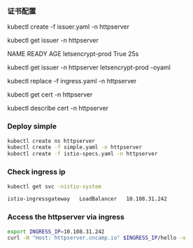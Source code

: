 ### 证书配置
kubectl  create -f issuer.yaml -n httpserver

kubectl get issuer -n httpserver

NAME               READY   AGE
letsencrypt-prod   True    25s

kubectl get issuer -n httpserver letsencrypt-prod -oyaml

kubectl replace -f ingress.yaml -n httpserver

kubectl get cert -n httpserver

kubectl describe cert -n httpserver
### 

### Deploy simple

```sh
kubectl create ns httpserver
kubectl create -f simple.yaml -n httpserver
kubectl create -f istio-specs.yaml -n httpserver
```

### Check ingress ip

```sh
kubectl get svc -nistio-system

istio-ingressgateway   LoadBalancer   10.108.31.242
```

### Access the httpserver via ingress

```sh
export INGRESS_IP=10.108.31.242
curl -H "Host: httpserver.cncamp.io" $INGRESS_IP/hello -v
```
